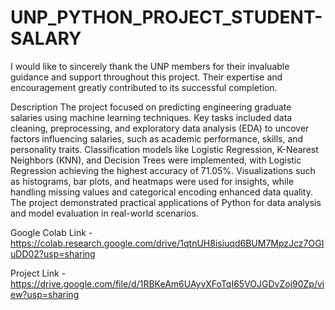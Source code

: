 # UNP_PYTHON_PROJECT_STUDENT-SALARY
I would like to sincerely thank the UNP members for their invaluable guidance and support throughout this project. Their expertise and encouragement greatly contributed to its successful completion.

Description
The project focused on predicting engineering graduate salaries using machine learning techniques. Key tasks included data cleaning, preprocessing, and exploratory data analysis (EDA) to uncover factors influencing salaries, such as academic performance, skills, and personality traits. Classification models like Logistic Regression, K-Nearest Neighbors (KNN), and Decision Trees were implemented, with Logistic Regression achieving the highest accuracy of 71.05%. Visualizations such as histograms, bar plots, and heatmaps were used for insights, while handling missing values and categorical encoding enhanced data quality. The project demonstrated practical applications of Python for data analysis and model evaluation in real-world scenarios.

Google Colab Link - https://colab.research.google.com/drive/1qtnUH8isiuqd6BUM7MpzJcz7OGIuDD02?usp=sharing

Project Link - https://drive.google.com/file/d/1RBKeAm6UAyvXFoTqI65VOJGDvZoj90Zp/view?usp=sharing
